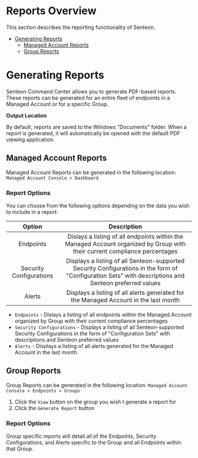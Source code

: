 # Reports Overview
This section describes the reporting functionality of Senteon.

- [Generating Reports](Reports.md#generating-reports)
  - [Managed Account Reports](Reports.md#managed-account-reports)
  - [Group Reports](Reports.md#group-reports)

# Generating Reports
Senteon Command Center allows you to generate PDF-based reports. These reports can be generated for an entire fleet of endpoints in a Managed Account or for a specific Group. 

**Output Location**

By default, reports are saved to the Windows "Documents" folder. When a report is generated, it will automatically be opened with the default PDF viewing application.


## Managed Account Reports

Managed Account Reports can be generated in the following location: `Managed Account Console > Dashboard`


### Report Options

You can choose from the following options depending on the data you wish to include in a report:

| Option | Description |
|:--------------:|:-----------:|
| Endpoints | Dislays a listing of all endpoints within the Managed Account organized by Group with their current compliance percentages |
| Security Configurations | Displays a listing of all Senteon-supported Security Configurations in the form of "Configuration Sets" with descriptions and Senteon preferred values |
| Alerts | Displays a listing of all alerts generated for the Managed Account in the last month |

- `Endpoints` - Dislays a listing of all endpoints within the Managed Account organized by Group with their current compliance percentages
- `Security Configurations` - Displays a listing of all Senteon-supported Security Configurations in the form of "Configuration Sets" with descriptions and Senteon preferred values
- `Alerts` - Displays a listing of all alerts generated for the Managed Account in the last month

## Group Reports

Group Reports can be generated in the following location: `Managed Account Console > Endpoints > Groups`

1) Click the `View` button on the group you wish t generate a report for
2) Click the `Generate Report` button

### Report Options

Group specific reports will detail all of the Endpoints, Security Configurations, and Alerts specific to the Group and all Endpoints within that Group. 
